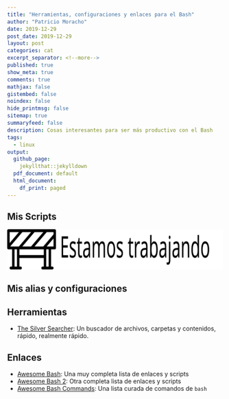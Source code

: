 ```yaml
---
title: "Herramientas, configuraciones y enlaces para el Bash"
author: "Patricio Moracho"
date: 2019-12-29
post_date: 2019-12-29
layout: post
categories: cat
excerpt_separator: <!--more-->
published: true
show_meta: true
comments: true
mathjax: false
gistembed: false
noindex: false
hide_printmsg: false
sitemap: true
summaryfeed: false
description: Cosas interesantes para ser más productivo con el Bash
tags:
  - linux
output:
  github_page:
    jekyllthat::jekylldown
  pdf_document: default
  html_document:
    df_print: paged
---
```


## Mis Scripts


![Descripción de la imagen](/images/working.svg)


## Mis alias y configuraciones

## Herramientas

* [The Silver Searcher][silver]: Un buscador de archivos, carpetas y contenidos, rápido, realmente rápido.

## Enlaces

* [Awesome Bash][awesome]: Una muy completa lista de enlaces y scripts
* [Awesome Bash 2][awesome2]: Otra completa lista de enlaces y scripts
* [Awesome Bash Commands][awesome-cmd]: Una lista curada de comandos de `bash`

[awesome]: https://github.com/awesome-lists/awesome-bash| 
[awesome2]: https://github.com/alebcay/awesome-shell
[awesome-cmd]: https://github.com/joseluisq/awesome-bash-commands
[silver]: https://github.com/ggreer/the_silver_searcher

